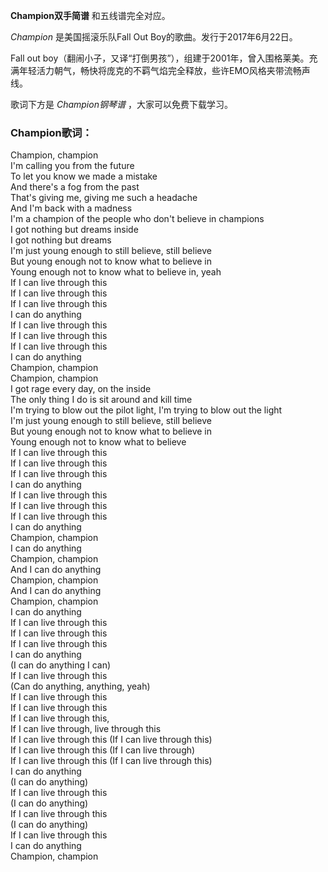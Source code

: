 

**Champion双手简谱** 和五线谱完全对应。

_Champion_ 是美国摇滚乐队Fall Out Boy的歌曲。发行于2017年6月22日。

Fall out
boy（翻闹小子，又译“打倒男孩”），组建于2001年，曾入围格莱美。充满年轻活力朝气，畅快将庞克的不羁气焰完全释放，些许EMO风格夹带流畅声线。

歌词下方是 _Champion钢琴谱_ ，大家可以免费下载学习。

### Champion歌词：

Champion, champion  
I'm calling you from the future  
To let you know we made a mistake  
And there's a fog from the past  
That's giving me, giving me such a headache  
And I'm back with a madness  
I'm a champion of the people who don't believe in champions  
I got nothing but dreams inside  
I got nothing but dreams  
I'm just young enough to still believe, still believe  
But young enough not to know what to believe in  
Young enough not to know what to believe in, yeah  
If I can live through this  
If I can live through this  
If I can live through this  
I can do anything  
If I can live through this  
If I can live through this  
If I can live through this  
I can do anything  
Champion, champion  
Champion, champion  
I got rage every day, on the inside  
The only thing I do is sit around and kill time  
I'm trying to blow out the pilot light, I'm trying to blow out the light  
I'm just young enough to still believe, still believe  
But young enough not to know what to believe in  
Young enough not to know what to believe  
If I can live through this  
If I can live through this  
If I can live through this  
I can do anything  
If I can live through this  
If I can live through this  
If I can live through this  
I can do anything  
Champion, champion  
I can do anything  
Champion, champion  
And I can do anything  
Champion, champion  
And I can do anything  
Champion, champion  
I can do anything  
If I can live through this  
If I can live through this  
If I can live through this  
I can do anything  
(I can do anything I can)  
If I can live through this  
(Can do anything, anything, yeah)  
If I can live through this  
If I can live through this  
If I can live through this,  
If I can live through, live through this  
If I can live through this (If I can live through this)  
If I can live through this (If I can live through)  
If I can live through this (If I can live through this)  
I can do anything  
(I can do anything)  
If I can live through this  
(I can do anything)  
If I can live through this  
(I can do anything)  
If I can live through this  
I can do anything  
Champion, champion

